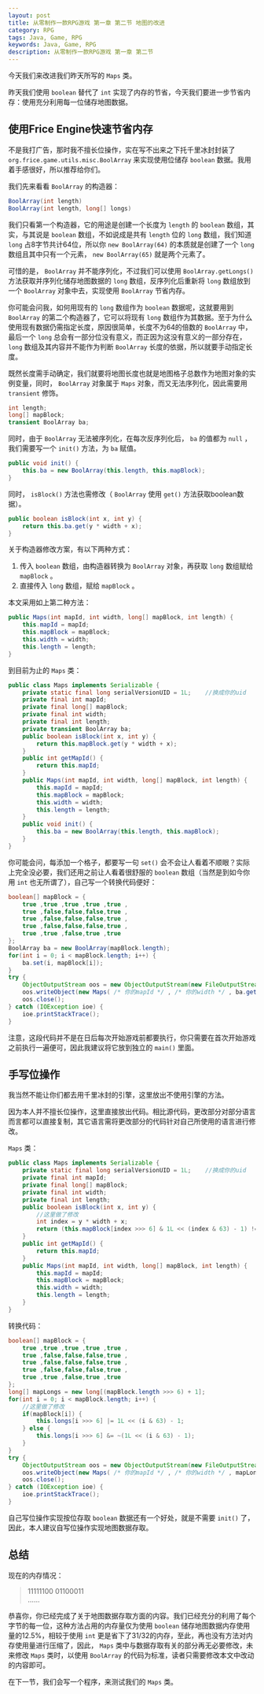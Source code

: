 ```yaml
---
layout: post
title: 从零制作一款RPG游戏 第一章 第二节 地图的改进
category: RPG
tags: Java, Game, RPG
keywords: Java, Game, RPG
description: 从零制作一款RPG游戏 第一章 第二节
---
```


今天我们来改进我们昨天所写的 `Maps` 类。

昨天我们使用 `boolean` 替代了 `int` 实现了内存的节省，今天我们要进一步节省内存：使用充分利用每一位储存地图数据。

## 使用Frice Engine快速节省内存
不是我打广告，那时我不擅长位操作，实在写不出来之下托千里冰封封装了 `org.frice.game.utils.misc.BoolArray` 来实现使用位储存 `boolean` 数据。我用着手感很好，所以推荐给你们。

我们先来看看 `BoolArray` 的构造器：

```java
BoolArray(int length)
BoolArray(int length, long[] longs)
```

我们只看第一个构造器，它的用途是创建一个长度为 `length` 的 `boolean` 数组，其实，与其说是 `boolean` 数组，不如说成是共有 `length` 位的 `long` 数组，我们知道 `long` 占8字节共计64位，所以你  `new BoolArray(64)`  的本质就是创建了一个 `long` 数组且其中只有一个元素， `new BoolArray(65)` 就是两个元素了。

可惜的是， `BoolArray` 并不能序列化，不过我们可以使用 `BoolArray.getLongs()` 方法获取并序列化储存地图数据的 `long` 数组，反序列化后重新将 `long` 数组放到一个 `BoolArray` 对象中去，实现使用 `BoolArray` 节省内存。

你可能会问我，如何用现有的 `long` 数组作为 `boolean` 数据呢，这就要用到 `BoolArray` 的第二个构造器了，它可以将现有 `long` 数组作为其数据。至于为什么使用现有数据仍需指定长度，原因很简单，长度不为64的倍数的 `BoolArray` 中，最后一个 `long` 总会有一部分位没有意义，而正因为这没有意义的一部分存在， `long` 数组及其内容并不能作为判断 `BoolArray` 长度的依据，所以就要手动指定长度。

既然长度需手动确定，我们就要将地图长度也就是地图格子总数作为地图对象的实例变量，同时， `BoolArray` 对象属于 `Maps` 对象，而又无法序列化，因此需要用 `transient` 修饰。

```java
int length;
long[] mapBlock;
transient BoolArray ba;
```
同时，由于 `BoolArray` 无法被序列化，在每次反序列化后， `ba` 的值都为 `null` ，我们需要写一个 `init()` 方法，为 `ba` 赋值。

```java
public void init() {
    this.ba = new BoolArray(this.length, this.mapBlock);
}
```

同时， `isBlock()` 方法也需修改（ `BoolArray` 使用 `get()` 方法获取boolean数据）。

```java
public boolean isBlock(int x, int y) {
    return this.ba.get(y * width + x);
}
```

关于构造器修改方案，有以下两种方式：
1. 传入 `boolean` 数组，由构造器转换为 `BoolArray` 对象，再获取 `long` 数组赋给 `mapBlock` 。
2. 直接传入 `long` 数组，赋给 `mapBlock` 。

本文采用如上第二种方法：

```java
public Maps(int mapId, int width, long[] mapBlock, int length) {
    this.mapId = mapId;
    this.mapBlock = mapBlock;
    this.width = width;
    this.length = length;
}
```

到目前为止的 `Maps` 类：
```java
public class Maps implements Serializable {
    private static final long serialVersionUID = 1L;    //换成你的uid
    private final int mapId;
    private final long[] mapBlock;
    private final int width;
    private final int length;
    private transient BoolArray ba;
    public boolean isBlock(int x, int y) {
        return this.mapBlock.get(y * width + x);
    }
    public int getMapId() {
        return this.mapId;
    }
    public Maps(int mapId, int width, long[] mapBlock, int length) {
        this.mapId = mapId;
        this.mapBlock = mapBlock;
        this.width = width;
        this.length = length;
    }
    public void init() {
        this.ba = new BoolArray(this.length, this.mapBlock);
    }
}
```

你可能会问，每添加一个格子，都要写一句 `set()` 会不会让人看着不顺眼？实际上完全没必要，我们还用之前让人看着很舒服的 `boolean` 数组（当然是到如今你用 `int` 也无所谓了），自己写一个转换代码便好：

```java
boolean[] mapBlock = {
    true ,true ,true ,true ,true ,
    true ,false,false,false,true ,
    true ,false,false,false,true ,
    true ,false,false,false,true ,
    true ,true ,false,true ,true
};
BoolArray ba = new BoolArray(mapBlock.length);
for(int i = 0; i < mapBlock.length; i++) {
    ba.set(i, mapBlock[i]);
}
try {
    ObjectOutputStream oos = new ObjectOutputStream(new FileOutputStream(new File( /* 你的地图存放位置 */ )));
    oos.writeObject(new Maps( /* 你的mapId */ , /* 你的width */ , ba.getLongs(), mapBlock.length));
    oos.close();
} catch (IOException ioe) {
    ioe.printStackTrace();
}
```

注意，这段代码并不是在日后每次开始游戏前都要执行，你只需要在首次开始游戏之前执行一遍便可，因此我建议将它放到独立的 `main()` 里面。

## 手写位操作
我当然不能让你们都去用千里冰封的引擎，这里放出不使用引擎的方法。

因为本人并不擅长位操作，这里直接放出代码。相比源代码，更改部分对部分语言而言都可以直接复制，其它语言需将更改部分的代码针对自己所使用的语言进行修改。

`Maps` 类：
```java
public class Maps implements Serializable {
    private static final long serialVersionUID = 1L;    //换成你的uid
    private final int mapId;
    private final long[] mapBlock;
    private final int width;
    private final int length;
    public boolean isBlock(int x, int y) {
        //这里做了修改
        int index = y * width + x;
        return (this.mapBlock[index >>> 6] & 1L << (index & 63) - 1) != 0L;
    }
    public int getMapId() {
        return this.mapId;
    }
    public Maps(int mapId, int width, long[] mapBlock, int length) {
        this.mapId = mapId;
        this.mapBlock = mapBlock;
        this.width = width;
        this.length = length;
    }
}
```

转换代码：
```java
boolean[] mapBlock = {
    true ,true ,true ,true ,true ,
    true ,false,false,false,true ,
    true ,false,false,false,true ,
    true ,false,false,false,true ,
    true ,true ,false,true ,true
};
long[] mapLongs = new long[(mapBlock.length >>> 6) + 1];
for(int i = 0; i < mapBlock.length; i++) {
    //这里做了修改
    if(mapBlock[i]) {
        this.longs[i >>> 6] |= 1L << (i & 63) - 1;
    } else {
        this.longs[i >>> 6] &= ~(1L << (i & 63) - 1);
    }
}
try {
    ObjectOutputStream oos = new ObjectOutputStream(new FileOutputStream(new File( /* 你的地图存放位置 */ )));
    oos.writeObject(new Maps( /* 你的mapId */ , /* 你的width */ , mapLongs, mapBlock.length));
    oos.close();
} catch (IOException ioe) {
    ioe.printStackTrace();
}
```

自己写位操作实现按位存取 `boolean` 数据还有一个好处，就是不需要 `init()` 了，因此，本人建议自写位操作实现地图数据存取。

## 总结
现在的内存情况：

>11111100 01100011   
>……

恭喜你，你已经完成了关于地图数据存取方面的内容。我们已经充分的利用了每个字节的每一位，这种方法占用的内存量仅为使用 `boolean` 储存地图数据内存使用量的12.5%，相较于使用 `int` 更是省下了31/32的内存，至此，再也没有方法对内存使用量进行压缩了，因此， `Maps` 类中与数据存取有关的部分再无必要修改，未来修改 `Maps` 类时，以使用 `BoolArray` 的代码为标准，读者只需要修改本文中改动的内容即可。

在下一节，我们会写一个程序，来测试我们的 `Maps` 类。